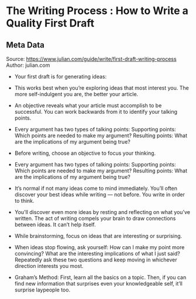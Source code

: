 # The Writing Process : How to Write a Quality First Draft

## Meta Data

Source:  https://www.julian.com/guide/write/first-draft-writing-process 
Author: julian.com

- Your first draft is for generating ideas:
  
- This works best when you’re exploring ideas that most interest you. The more self-indulgent you are, the better your article.
- An objective reveals what your article must accomplish to be successful. You can work backwards from it to identify your talking points.
  
- Every argument has two types of talking points:
  Supporting points: Which points are needed to make my argument?
  Resulting points: What are the implications of my argument being true?
- Before writing, choose an objective to focus your thinking.
- Every argument has two types of talking points:
  Supporting points: Which points are needed to make my argument?
  Resulting points: What are the implications of my argument being true?
- It’s normal if not many ideas come to mind immediately. You’ll often discover your best ideas while writing — not before. You write in order to think.
- You'll discover even more ideas by resting and reflecting on what you’ve written. The act of writing compels your brain to draw connections between ideas. It can’t help itself.
- While brainstorming, focus on ideas that are interesting or surprising.
- When ideas stop flowing, ask yourself:
  How can I make my point more convincing?
  What are the interesting implications of what I just said?
  Repeatedly ask these two questions and keep moving in whichever direction interests you most.
- Graham’s Method: First, learn all the basics on a topic. Then, if you can find new information that surprises even your knowledgeable self, it’ll surprise laypeople too.
